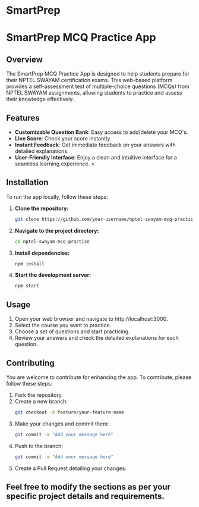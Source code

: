 # SmartPrep

# SmartPrep MCQ Practice App

## Overview
The SmartPrep MCQ Practice App is designed to help students prepare for their NPTEL SWAYAM certification exams. This web-based platform provides a self-assessment test of multiple-choice questions (MCQs) from NPTEL SWAYAM assignments, allowing students to practice and assess their knowledge effectively.

## Features
- **Customizable Question Bank**: Easy access to add/delete your MCQ's.
- **Live Score**: Check your score instantly.
- **Instant Feedback**: Get immediate feedback on your answers with detailed explanations.
- **User-Friendly Interface**: Enjoy a clean and intuitive interface for a seamless learning experience.
<
## Installation
To run the app locally, follow these steps:

1. **Clone the repository:**
   ```bash
   git clone https://github.com/your-username/nptel-swayam-mcq-practice.git
2. **Navigate to the project directory:**
   ```bash
   cd nptel-swayam-mcq-practice
3. **Install dependencies:**
   ```bash
   npm install
4. **Start the development server:**
   ```bash
   npm start

## Usage
1. Open your web browser and navigate to http://localhost:3000.
2. Select the course you want to practice.
3. Choose a set of questions and start practicing.
4. Review your answers and check the detailed explanations for each question.

## Contributing
You are welcome to contribute for enhancing the app. To contribute, please follow these steps:

1. Fork the repository.
2. Create a new branch:
   ```bash
   git checkout -b feature/your-feature-name
3. Make your changes and commit them:
   ```bash
   git commit -m "Add your message here"
4. Push to the branch:
   ```bash
   git commit -m "Add your message here"
5. Create a Pull Request detailing your changes.


## Feel free to modify the sections as per your specific project details and requirements.

>
